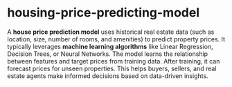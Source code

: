 # housing-price-predicting-model
A **house price prediction model** uses historical real estate data (such as location, size, number of rooms, and amenities) to predict property prices. It typically leverages **machine learning algorithms** like Linear Regression, Decision Trees, or Neural Networks. The model learns the relationship between features and target prices from training data. After training, it can forecast prices for unseen properties. This helps buyers, sellers, and real estate agents make informed decisions based on data-driven insights.
